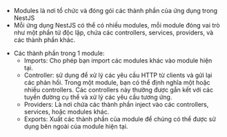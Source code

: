 - Modules là nơi tổ chức và đóng gói các thành phần của ứng dụng trong NestJS
- Mỗi ứng dụng NestJS có thể có nhiều modules, mỗi module đóng vai trò như một phần tử độc lập, chứa các controllers, services, providers, và các thành phần khác.

* Các thành phần trong 1 module:
    - Imports: Cho phép bạn import các modules khác vào module hiện tại.
    - Controller: sử dụng để xử lý các yêu cầu HTTP từ clients và gửi lại các phản hồi. Trong một module, bạn có thể định nghĩa một hoặc nhiều controllers. Các controllers này thường được gắn kết với các tuyến đường cụ thể và xử lý các yêu cầu tương ứng.
    -  Providers: Là nơi chứa các thành phần inject vào các controllers, services, hoặc modules khác.
    - Exports: Xuất các thành phần của module để chúng có thể được sử dụng bên ngoài của module hiện tại.